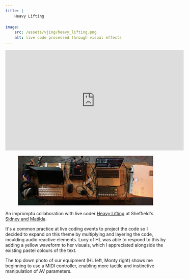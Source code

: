 ```yaml
---
title: | 
    Heavy Lifting

image:
    src: /assets/vjing/heavy_lifting.png
    alt: live code processed through visual effects
---
```

<section class = "narrow" markdown=1>

<section class = "centered">
<iframe width="560" height="315" src="https://www.youtube.com/embed/oQm2P4BCECI?si=BeQU4l0JA5Aa-c2D" title="YouTube video player" frameborder="0" allow="accelerometer; autoplay; clipboard-write; encrypted-media; gyroscope; picture-in-picture; web-share" referrerpolicy="strict-origin-when-cross-origin" allowfullscreen></iframe>
</section>

<figure>
<img src="/assets/vjing/heavy_lifting_table.jpg" alt="a top down photo of our laptops and equipment during performance">
</figure>

An impromptu collaboration with live coder [Heavy Lifting][website] at Sheffield's [Sidney and Matilda][website2].

It's a common practice at live coding events to project the code so I decided to expand on this theme by multiplying and layering the code, inculding audio reactive elements. Lucy of HL was able to respond to this by adding a yellow waveform to her visuals, which I appreciated alongside the existing pastel colours of the text.

The top down photo of our equipment (HL left, Monty right) shows me beginning to use a MIDI controller, enabling more tactile and instinctive manipulation of AV parameters.

[website]: https://heavy-lifting.org/
[website2]: https://www.sidneyandmatilda.com/


</section>

<section class = "narrow" markdown = 1>



